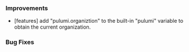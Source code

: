 ### Improvements

- [features] add "pulumi.organiztion" to the built-in "pulumi" variable to obtain the current organization.

### Bug Fixes

